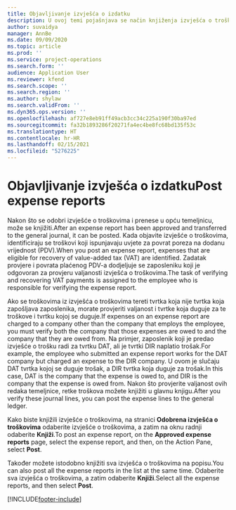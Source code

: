 ```yaml
---
title: Objavljivanje izvješća o izdatku
description: U ovoj temi pojašnjava se način knjiženja izvješća o troškovima.
author: suvaidya
manager: AnnBe
ms.date: 09/09/2020
ms.topic: article
ms.prod: ''
ms.service: project-operations
ms.search.form: ''
audience: Application User
ms.reviewer: kfend
ms.search.scope: ''
ms.search.region: ''
ms.author: shylaw
ms.search.validFrom: ''
ms.dyn365.ops.version: ''
ms.openlocfilehash: af727e8eb91ff49acb3cc34c225a190f30ba97ed
ms.sourcegitcommit: fa32b1893286f20271fa4ec4be8fc68bd135f53c
ms.translationtype: HT
ms.contentlocale: hr-HR
ms.lasthandoff: 02/15/2021
ms.locfileid: "5276225"
---
```

# <a name="post-expense-reports"></a><span data-ttu-id="4c7e1-103">Objavljivanje izvješća o izdatku</span><span class="sxs-lookup"><span data-stu-id="4c7e1-103">Post expense reports</span></span>

<span data-ttu-id="4c7e1-104">Nakon što se odobri izvješće o troškovima i prenese u opću temeljnicu, može se knjižiti.</span><span class="sxs-lookup"><span data-stu-id="4c7e1-104">After an expense report has been approved and transferred to the general journal, it can be posted.</span></span> <span data-ttu-id="4c7e1-105">Kada objavite izvješće o troškovima, identificiraju se troškovi koji ispunjavaju uvjete za povrat poreza na dodanu vrijednost (PDV).</span><span class="sxs-lookup"><span data-stu-id="4c7e1-105">When you post an expense report, expenses that are eligible for recovery of value-added tax (VAT) are identified.</span></span> <span data-ttu-id="4c7e1-106">Zadatak provjere i povrata plaćenog PDV-a dodjeljuje se zaposleniku koji je odgovoran za provjeru valjanosti izvješća o troškovima.</span><span class="sxs-lookup"><span data-stu-id="4c7e1-106">The task of verifying and recovering VAT payments is assigned to the employee who is responsible for verifying the expense report.</span></span>

<span data-ttu-id="4c7e1-107">Ako se troškovima iz izvješća o troškovima tereti tvrtka koja nije tvrtka koja zapošljava zaposlenika, morate provjeriti valjanost i tvrtke koja duguje za te troškove i tvrtku kojoj se duguje.</span><span class="sxs-lookup"><span data-stu-id="4c7e1-107">If expenses on an expense report are charged to a company other than the company that employs the employee, you must verify both the company that those expenses are owed to and the company that they are owed from.</span></span> <span data-ttu-id="4c7e1-108">Na primjer, zaposlenik koji je predao izvješće o trošku radi za tvrtku DAT, ali je tvrtki DIR naplatio trošak.</span><span class="sxs-lookup"><span data-stu-id="4c7e1-108">For example, the employee who submitted an expense report works for the DAT company but charged an expense to the DIR company.</span></span> <span data-ttu-id="4c7e1-109">U ovom je slučaju DAT tvrtka kojoj se duguje trošak, a DIR tvrtka koja duguje za trošak.</span><span class="sxs-lookup"><span data-stu-id="4c7e1-109">In this case, DAT is the company that the expense is owed to, and DIR is the company that the expense is owed from.</span></span> <span data-ttu-id="4c7e1-110">Nakon što provjerite valjanost ovih redaka temeljnice, retke troškova možete knjižiti u glavnu knjigu.</span><span class="sxs-lookup"><span data-stu-id="4c7e1-110">After you verify these journal lines, you can post the expense lines to the general ledger.</span></span>

<span data-ttu-id="4c7e1-111">Kako biste knjižili izvješće o troškovima, na stranici **Odobrena izvješća o troškovima** odaberite izvješće o troškovima, a zatim na oknu radnji odaberite **Knjiži**.</span><span class="sxs-lookup"><span data-stu-id="4c7e1-111">To post an expense report, on the **Approved expense reports** page, select the expense report, and then, on the Action Pane, select **Post**.</span></span>

<span data-ttu-id="4c7e1-112">Također možete istodobno knjižiti sva izvješća o troškovima na popisu.</span><span class="sxs-lookup"><span data-stu-id="4c7e1-112">You can also post all the expense reports in the list at the same time.</span></span> <span data-ttu-id="4c7e1-113">Odaberite sva izvješća o troškovima, a zatim odaberite **Knjiži**.</span><span class="sxs-lookup"><span data-stu-id="4c7e1-113">Select all the expense reports, and then select **Post**.</span></span>


[!INCLUDE[footer-include](../includes/footer-banner.md)]
